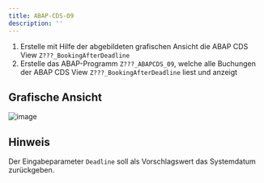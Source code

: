 ```yaml
---
title: ABAP-CDS-09
description: ''
---
```


1. Erstelle mit Hilfe der abgebildeten grafischen Ansicht die ABAP CDS View `Z???_BookingAfterDeadline`
2. Erstelle das ABAP-Programm `Z???_ABAPCDS_09`, welche alle Buchungen der ABAP CDS View `Z???_BookingAfterDeadline` liest und anzeigt

## Grafische Ansicht
![image](https://user-images.githubusercontent.com/47243617/204781612-a7355b19-8648-4436-b939-f800dd140bd4.png)

## Hinweis
Der Eingabeparameter `Deadline` soll als Vorschlagswert das Systemdatum zurückgeben.
